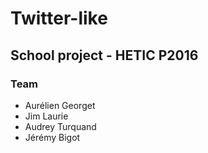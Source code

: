 # Twitter-like

## School project - HETIC P2016

### Team

- Aurélien Georget
- Jim Laurie
- Audrey Turquand
- Jérémy Bigot